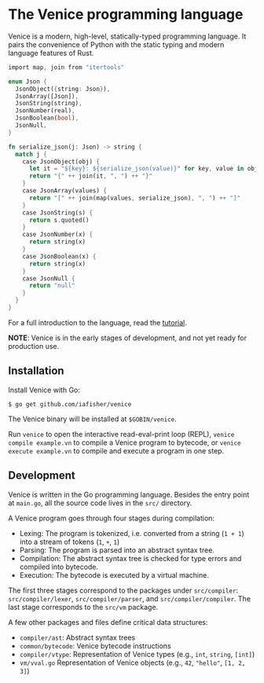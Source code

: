 # The Venice programming language
Venice is a modern, high-level, statically-typed programming language. It pairs the convenience of Python with the static typing and modern language features of Rust.

<!-- Venice's syntax is closest to Rust's, so we use that as the syntax declaration for the code block. -->
```rust
import map, join from "itertools"

enum Json {
  JsonObject({string: Json}),
  JsonArray([Json]),
  JsonString(string),
  JsonNumber(real),
  JsonBoolean(bool),
  JsonNull,
}

fn serialize_json(j: Json) -> string {
  match j {
    case JsonObject(obj) {
      let it = "${key}: ${serialize_json(value)}" for key, value in obj
      return "{" ++ join(it, ", ") ++ "}"
    }
    case JsonArray(values) {
      return "[" ++ join(map(values, serialize_json), ", ") ++ "]"
    }
    case JsonString(s) {
      return s.quoted()
    }
    case JsonNumber(x) {
      return string(x)
    }
    case JsonBoolean(x) {
      return string(x)
    }
    case JsonNull {
      return "null"
    }
  }
}
```

For a full introduction to the language, read the [tutorial](https://github.com/iafisher/venice/blob/master/docs/tutorial.md).

**NOTE**: Venice is in the early stages of development, and not yet ready for production use.


## Installation
Install Venice with Go:

```
$ go get github.com/iafisher/venice
```

The Venice binary will be installed at `$GOBIN/venice`.

Run `venice` to open the interactive read-eval-print loop (REPL), `venice compile example.vn` to compile a Venice program to bytecode, or `venice execute example.vn` to compile and execute a program in one step.


## Development
Venice is written in the Go programming language. Besides the entry point at `main.go`, all the source code lives in the `src/` directory.

A Venice program goes through four stages during compilation:

- Lexing: The program is tokenized, i.e. converted from a string (`1 + 1`) into a stream of tokens (`1`, `+`, `1`)
- Parsing: The program is parsed into an abstract syntax tree.
- Compilation: The abstract syntax tree is checked for type errors and compiled into bytecode.
- Execution: The bytecode is executed by a virtual machine.

The first three stages correspond to the packages under `src/compiler`: `src/compiler/lexer`, `src/compiler/parser`, and `src/compiler/compiler`. The last stage corresponds to the `src/vm` package.

A few other packages and files define critical data structures:

- `compiler/ast`: Abstract syntax trees
- `common/bytecode`: Venice bytecode instructions
- `compiler/vtype`: Representation of Venice types (e.g., `int`, `string`, `[int]`)
- `vm/vval.go` Representation of Venice objects (e.g., `42`, `"hello"`, `[1, 2, 3]`)
